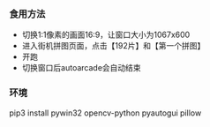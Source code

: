 
### 食用方法

- 切换1:1像素的画面16:9，让窗口大小为1067x600
- 进入街机拼图页面，点击【192片】和【第一个拼图】
- 开跑
- 切换窗口后autoarcade会自动结束

### 环境

pip3 install pywin32 opencv-python pyautogui pillow
